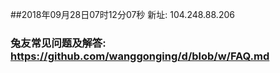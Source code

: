 ##2018年09月28日07时12分07秒 新址: 104.248.88.206
### 兔友常见问题及解答: https://github.com/wanggonging/d/blob/w/FAQ.md
